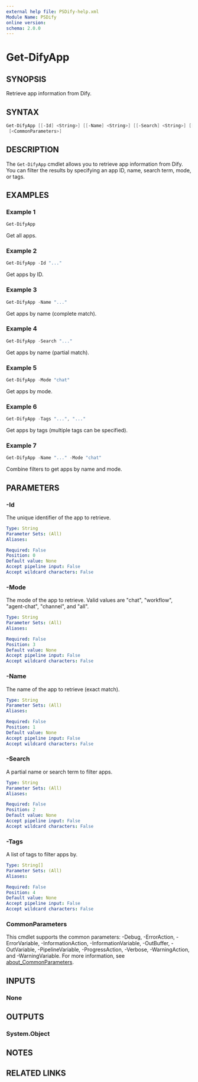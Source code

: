 ```yaml
---
external help file: PSDify-help.xml
Module Name: PSDify
online version:
schema: 2.0.0
---
```


# Get-DifyApp

## SYNOPSIS

Retrieve app information from Dify.

## SYNTAX

```powershell
Get-DifyApp [[-Id] <String>] [[-Name] <String>] [[-Search] <String>] [[-Mode] <String>] [[-Tags] <String[]>]
 [<CommonParameters>]
```

## DESCRIPTION

The `Get-DifyApp` cmdlet allows you to retrieve app information from Dify. You can filter the results by specifying an app ID, name, search term, mode, or tags.

## EXAMPLES

### Example 1

```powershell
Get-DifyApp
```

Get all apps.

### Example 2

```powershell
Get-DifyApp -Id "..."
```

Get apps by ID.

### Example 3

```powershell
Get-DifyApp -Name "..."
```

Get apps by name (complete match).

### Example 4

```powershell
Get-DifyApp -Search "..."
```

Get apps by name (partial match).

### Example 5

```powershell
Get-DifyApp -Mode "chat"
```

Get apps by mode.

### Example 6

```powershell
Get-DifyApp -Tags "...", "..."
```

Get apps by tags (multiple tags can be specified).

### Example 7

```powershell
Get-DifyApp -Name "..." -Mode "chat"
```

Combine filters to get apps by name and mode.

## PARAMETERS

### -Id

The unique identifier of the app to retrieve.

```yaml
Type: String
Parameter Sets: (All)
Aliases:

Required: False
Position: 0
Default value: None
Accept pipeline input: False
Accept wildcard characters: False
```

### -Mode

The mode of the app to retrieve. Valid values are "chat", "workflow", "agent-chat", "channel", and "all".

```yaml
Type: String
Parameter Sets: (All)
Aliases:

Required: False
Position: 3
Default value: None
Accept pipeline input: False
Accept wildcard characters: False
```

### -Name

The name of the app to retrieve (exact match).

```yaml
Type: String
Parameter Sets: (All)
Aliases:

Required: False
Position: 1
Default value: None
Accept pipeline input: False
Accept wildcard characters: False
```

### -Search

A partial name or search term to filter apps.

```yaml
Type: String
Parameter Sets: (All)
Aliases:

Required: False
Position: 2
Default value: None
Accept pipeline input: False
Accept wildcard characters: False
```

### -Tags

A list of tags to filter apps by.

```yaml
Type: String[]
Parameter Sets: (All)
Aliases:

Required: False
Position: 4
Default value: None
Accept pipeline input: False
Accept wildcard characters: False
```

### CommonParameters

This cmdlet supports the common parameters: -Debug, -ErrorAction, -ErrorVariable, -InformationAction, -InformationVariable, -OutBuffer, -OutVariable, -PipelineVariable, -ProgressAction, -Verbose, -WarningAction, and -WarningVariable. For more information, see [about_CommonParameters](http://go.microsoft.com/fwlink/?LinkID=113216).

## INPUTS

### None

## OUTPUTS

### System.Object

## NOTES

## RELATED LINKS
